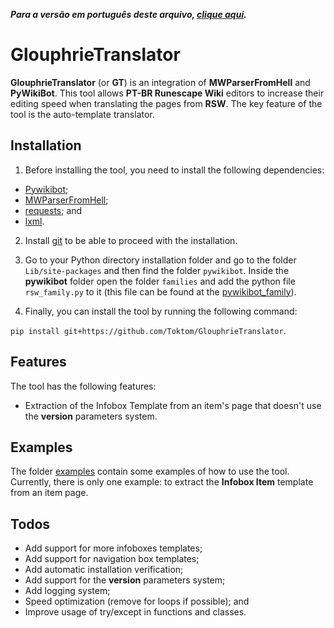 _**Para a versão em português deste arquivo, [clique aqui](README-PTBR.md).**_

# GlouphrieTranslator

**GlouphrieTranslator** (or **GT**) is an integration of **MWParserFromHell** and **PyWikiBot**. This tool allows **PT-BR Runescape Wiki** editors to increase their editing speed when translating the pages from **RSW**. The key feature of the tool is the auto-template translator.

## Installation

1. Before installing the tool, you need to install the following dependencies:

- [Pywikibot](https://github.com/wikimedia/pywikibot);
- [MWParserFromHell](https://github.com/earwig/mwparserfromhell);
- [requests](https://github.com/psf/requests); and
- [lxml](https://github.com/lxml/lxml).

2. Install [git](https://git-scm.com/) to be able to proceed with the installation.

3. Go to your Python directory installation folder and go to the folder `Lib/site-packages` and then find the folder `pywikibot`. Inside the **pywikibot** folder open the folder `families` and add the python file `rsw_family.py` to it (this file can be found at the [pywikibot_family](pywikibot_family)).

4. Finally, you can install the tool by running the following command:

```pip install git+https://github.com/Toktom/GlouphrieTranslator```.

## Features

The tool has the following features:

- Extraction of the Infobox Template from an item's page that doesn't use the **version** parameters system.

## Examples

The folder [examples](examples) contain some examples of how to use the tool. Currently, there is only one example: to extract the **Infobox Item** template from an item page.

## Todos

- Add support for more infoboxes templates;
- Add support for navigation box templates;
- Add automatic installation verification;
- Add support for the **version** parameters system;
- Add logging system;
- Speed optimization (remove for loops if possible); and
- Improve usage of try/except in functions and classes.
